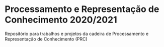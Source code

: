 # Processamento e Representação de Conhecimento 2020/2021
Repositório para trabalhos e projetos da cadeira de Processamento e Representação de Conhecimento (PRC)
